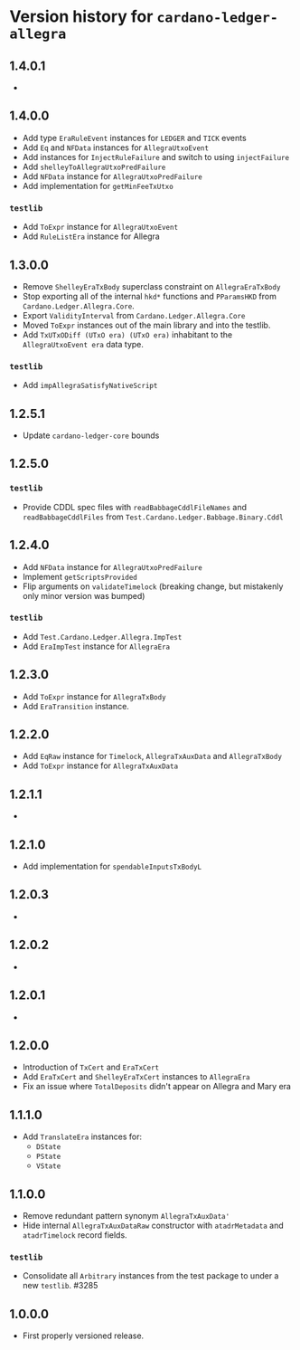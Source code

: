 # Version history for `cardano-ledger-allegra`

## 1.4.0.1

*

## 1.4.0.0

* Add type `EraRuleEvent` instances for `LEDGER` and `TICK` events
* Add `Eq` and `NFData` instances for `AllegraUtxoEvent`
* Add instances for `InjectRuleFailure` and switch to using `injectFailure`
* Add `shelleyToAllegraUtxoPredFailure`
* Add `NFData` instance for `AllegraUtxoPredFailure`
* Add implementation for `getMinFeeTxUtxo`

### `testlib`

* Add `ToExpr` instance for `AllegraUtxoEvent`
* Add `RuleListEra` instance for Allegra

## 1.3.0.0

* Remove `ShelleyEraTxBody` superclass constraint on `AllegraEraTxBody`
* Stop exporting all of the internal `hkd*` functions and `PParamsHKD` from
  `Cardano.Ledger.Allegra.Core`.
* Export `ValidityInterval` from `Cardano.Ledger.Allegra.Core`
* Moved `ToExpr` instances out of the main library and into the testlib.
* Add `TxUTxODiff (UTxO era) (UTxO era)` inhabitant to the `AllegraUtxoEvent era` data type.

### `testlib`

* Add `impAllegraSatisfyNativeScript`

## 1.2.5.1

* Update `cardano-ledger-core` bounds

## 1.2.5.0

### `testlib`

* Provide CDDL spec files with `readBabbageCddlFileNames` and `readBabbageCddlFiles` from
  `Test.Cardano.Ledger.Babbage.Binary.Cddl`

## 1.2.4.0

* Add `NFData` instance for `AllegraUtxoPredFailure`
* Implement `getScriptsProvided`
* Flip arguments on `validateTimelock` (breaking change, but mistakenly only minor version
  was bumped)

### `testlib`

* Add `Test.Cardano.Ledger.Allegra.ImpTest`
* Add `EraImpTest` instance for `AllegraEra`

## 1.2.3.0

* Add `ToExpr` instance for `AllegraTxBody`
* Add `EraTransition` instance.

## 1.2.2.0

* Add `EqRaw` instance for `Timelock`, `AllegraTxAuxData` and `AllegraTxBody`
* Add `ToExpr` instance for `AllegraTxAuxData`

## 1.2.1.1

*

## 1.2.1.0

* Add implementation for `spendableInputsTxBodyL`

## 1.2.0.3

*

## 1.2.0.2

*

## 1.2.0.1

*

## 1.2.0.0

* Introduction of `TxCert` and `EraTxCert`
* Add `EraTxCert` and `ShelleyEraTxCert` instances to `AllegraEra`
* Fix an issue where `TotalDeposits` didn't appear on Allegra and Mary era

## 1.1.1.0

* Add `TranslateEra` instances for:
  * `DState`
  * `PState`
  * `VState`

## 1.1.0.0

* Remove redundant pattern synonym `AllegraTxAuxData'`
* Hide internal `AllegraTxAuxDataRaw` constructor with `atadrMetadata` and `atadrTimelock`
  record fields.

### `testlib`

* Consolidate all `Arbitrary` instances from the test package to under a new `testlib`. #3285

## 1.0.0.0

* First properly versioned release.
